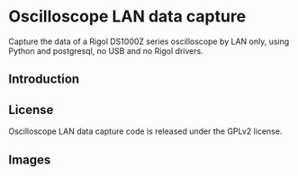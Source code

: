 <h1>Oscilloscope LAN data capture</h1>
Capture the data of a Rigol DS1000Z series oscilloscope by LAN only, using Python and postgresql, no USB and no Rigol drivers. 

<h2>Introduction</h2>

<h2>License</h2>
Oscilloscope LAN data capture code is released under the GPLv2 license.

<h2>Images</h2>
<img src="https://raw.githubusercontent.com/pmezydlo/Oscilloscope_LAN_data_capture/master/img/top_img.png" alt=""/>
